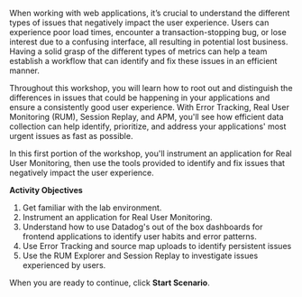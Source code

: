When working with web applications, it’s crucial to understand the different types of issues that negatively impact the user experience. Users can experience poor load times, encounter a transaction-stopping bug, or lose interest due to a confusing interface, all resulting in potential lost business. Having a solid grasp of the different types of metrics can help a team establish a workflow that can identify and fix these issues in an efficient manner. 

Throughout this workshop, you will learn how to root out and distinguish the differences in issues that could be happening in your applications and ensure a consistently good user experience. With Error Tracking, Real User Monitoring (RUM), Session Replay, and APM, you'll see how efficient data collection can help identify, prioritize, and address your applications' most urgent issues as fast as possible.

In this first portion of the workshop, you'll instrument an application for Real User Monitoring, then use the tools provided to identify and fix issues that negatively impact the user experience.

**Activity Objectives**
1. Get familiar with the lab environment.
2. Instrument an application for Real User Monitoring.
3. Understand how to use Datadog's out of the box dashboards for frontend applications to identify user habits and error patterns.
4. Use Error Tracking and source map uploads to identify persistent issues
5. Use the RUM Explorer and Session Replay to investigate issues experienced by users. 

When you are ready to continue, click **Start Scenario**.